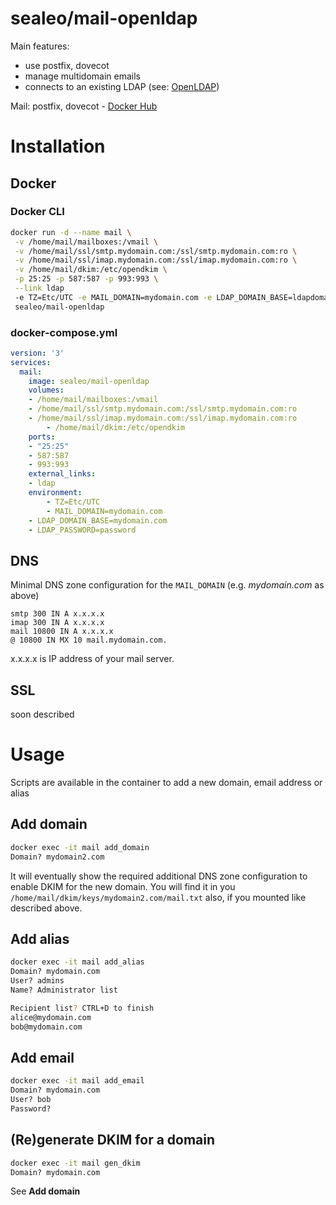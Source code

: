 # sealeo/mail-openldap

Main features:
* use postfix, dovecot
* manage multidomain emails
* connects to an existing LDAP (see: [OpenLDAP](https://hub.docker.com/r/sealeo/openldap/))

Mail: postfix, dovecot - [Docker Hub](https://hub.docker.com/r/sealeo/mail-openldap/) 

# Installation
## Docker

### Docker CLI
```bash
docker run -d --name mail \
 -v /home/mail/mailboxes:/vmail \
 -v /home/mail/ssl/smtp.mydomain.com:/ssl/smtp.mydomain.com:ro \
 -v /home/mail/ssl/imap.mydomain.com:/ssl/imap.mydomain.com:ro \
 -v /home/mail/dkim:/etc/opendkim \
 -p 25:25 -p 587:587 -p 993:993 \
 --link ldap
 -e TZ=Etc/UTC -e MAIL_DOMAIN=mydomain.com -e LDAP_DOMAIN_BASE=ldapdomain.com -e LDAP_PASSWORD=password \
 sealeo/mail-openldap
```

### docker-compose.yml
```yaml
version: '3'
services:
  mail:
    image: sealeo/mail-openldap
    volumes:
    - /home/mail/mailboxes:/vmail
    - /home/mail/ssl/smtp.mydomain.com:/ssl/smtp.mydomain.com:ro
    - /home/mail/ssl/imap.mydomain.com:/ssl/imap.mydomain.com:ro
		- /home/mail/dkim:/etc/opendkim
    ports:
    - "25:25"
    - 587:587
    - 993:993
    external_links:
    - ldap
    environment:
		- TZ=Etc/UTC
		- MAIL_DOMAIN=mydomain.com
    - LDAP_DOMAIN_BASE=mydomain.com
    - LDAP_PASSWORD=password
```

## DNS
Minimal DNS zone configuration for the `MAIL_DOMAIN` (e.g. *mydomain.com* as above)
```
smtp 300 IN A x.x.x.x
imap 300 IN A x.x.x.x
mail 10800 IN A x.x.x.x
@ 10800 IN MX 10 mail.mydomain.com.
```
x.x.x.x is IP address of your mail server.

## SSL
soon described

# Usage
Scripts are available in the container to add a new domain, email address or alias

## Add domain
```bash
docker exec -it mail add_domain
Domain? mydomain2.com
```

It will eventually show the required additional DNS zone configuration to enable DKIM for the new domain.
You will find it in you `/home/mail/dkim/keys/mydomain2.com/mail.txt` also, if you mounted like described above.

## Add alias
```bash
docker exec -it mail add_alias
Domain? mydomain.com
User? admins
Name? Administrator list

Recipient list? CTRL+D to finish
alice@mydomain.com
bob@mydomain.com
```

## Add email
```bash
docker exec -it mail add_email
Domain? mydomain.com
User? bob
Password?
```

## (Re)generate DKIM for a domain
```bash
docker exec -it mail gen_dkim
Domain? mydomain.com
```
See **Add domain**
